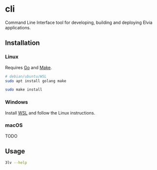 # cli

Command Line Interface tool for developing, building and deploying Elvia applications.

## Installation

### Linux

Requires [Go](https://golang.org) and [Make](https://www.gnu.org/software/make).

```bash
# debian/ubuntu/WSL
sudo apt install golang make

sudo make install
```

### Windows

Install [WSL](https://learn.microsoft.com/en-us/windows/wsl/install) and follow the Linux instructions.

### macOS

TODO

## Usage

```bash
3lv --help
```
